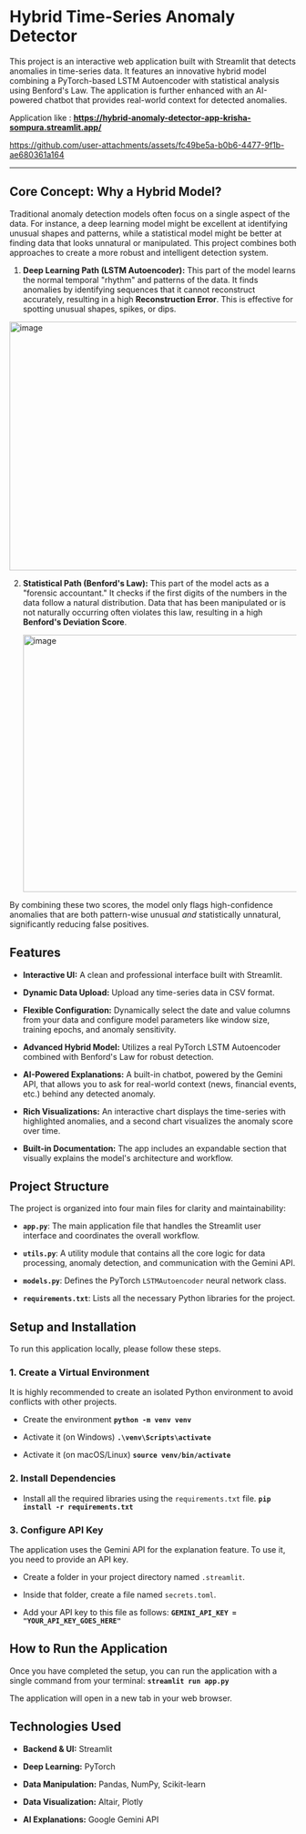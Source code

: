 # Hybrid Time-Series Anomaly Detector

This project is an interactive web application built with Streamlit that detects anomalies in time-series data. It features an innovative hybrid model combining a PyTorch-based LSTM Autoencoder with statistical analysis using Benford's Law. The application is further enhanced with an AI-powered chatbot that provides real-world context for detected anomalies.

Application like : **https://hybrid-anomaly-detector-app-krisha-sompura.streamlit.app/**






https://github.com/user-attachments/assets/fc49be5a-b0b6-4477-9f1b-ae680361a164



---

## Core Concept: Why a Hybrid Model?

Traditional anomaly detection models often focus on a single aspect of the data. For instance, a deep learning model might be excellent at identifying unusual shapes and patterns, while a statistical model might be better at finding data that looks unnatural or manipulated. This project combines both approaches to create a more robust and intelligent detection system.

1. **Deep Learning Path (LSTM Autoencoder):** This part of the model learns the normal temporal "rhythm" and patterns of the data. It finds anomalies by identifying sequences that it cannot reconstruct accurately, resulting in a high **Reconstruction Error**. This is effective for spotting unusual shapes, spikes, or dips.


<img width="1339" height="437" alt="image" src="https://github.com/user-attachments/assets/51e2bd47-e4a8-48e2-8264-ae69a262f909" />


2. **Statistical Path (Benford's Law):** This part of the model acts as a "forensic accountant." It checks if the first digits of the numbers in the data follow a natural distribution. Data that has been manipulated or is not naturally occurring often violates this law, resulting in a high **Benford's Deviation Score**.


    <img width="816" height="452" alt="image" src="https://github.com/user-attachments/assets/0697c004-e887-4876-ab5c-cc5d83704f0e" />



By combining these two scores, the model only flags high-confidence anomalies that are both pattern-wise unusual *and* statistically unnatural, significantly reducing false positives.

## Features

* **Interactive UI:** A clean and professional interface built with Streamlit.

* **Dynamic Data Upload:** Upload any time-series data in CSV format.

* **Flexible Configuration:** Dynamically select the date and value columns from your data and configure model parameters like window size, training epochs, and anomaly sensitivity.

* **Advanced Hybrid Model:** Utilizes a real PyTorch LSTM Autoencoder combined with Benford's Law for robust detection.

* **AI-Powered Explanations:** A built-in chatbot, powered by the Gemini API, that allows you to ask for real-world context (news, financial events, etc.) behind any detected anomaly.

* **Rich Visualizations:** An interactive chart displays the time-series with highlighted anomalies, and a second chart visualizes the anomaly score over time.

* **Built-in Documentation:** The app includes an expandable section that visually explains the model's architecture and workflow.



## Project Structure

The project is organized into four main files for clarity and maintainability:

* **`app.py`**: The main application file that handles the Streamlit user interface and coordinates the overall workflow.

* **`utils.py`**: A utility module that contains all the core logic for data processing, anomaly detection, and communication with the Gemini API.

* **`models.py`**: Defines the PyTorch `LSTMAutoencoder` neural network class.

* **`requirements.txt`**: Lists all the necessary Python libraries for the project.

## Setup and Installation

To run this application locally, please follow these steps.

### 1. Create a Virtual Environment

It is highly recommended to create an isolated Python environment to avoid conflicts with other projects.

- Create the environment
**`python -m venv venv`**

- Activate it (on Windows)
**`.\venv\Scripts\activate`**

- Activate it (on macOS/Linux)
**`source venv/bin/activate`**


### 2. Install Dependencies

- Install all the required libraries using the `requirements.txt` file.
**`pip install -r requirements.txt`**


### 3. Configure API Key

The application uses the Gemini API for the explanation feature. To use it, you need to provide an API key.

* Create a folder in your project directory named `.streamlit`.

* Inside that folder, create a file named `secrets.toml`.

* Add your API key to this file as follows:
**`GEMINI_API_KEY = "YOUR_API_KEY_GOES_HERE"`**


## How to Run the Application

Once you have completed the setup, you can run the application with a single command from your terminal:
**`streamlit run app.py`**


The application will open in a new tab in your web browser.

## Technologies Used

* **Backend & UI:** Streamlit

* **Deep Learning:** PyTorch

* **Data Manipulation:** Pandas, NumPy, Scikit-learn

* **Data Visualization:** Altair, Plotly

* **AI Explanations:** Google Gemini API
